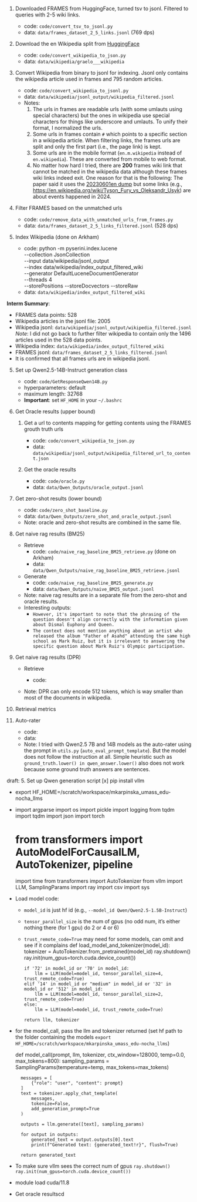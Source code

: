 1. Downloaded FRAMES from HuggingFace, turned tsv to jsonl. Filtered to queries with 2-5 wiki links.
    - code: `code/convert_tsv_to_jsonl.py`
    - data: `data/frames_dataset_2_5_links.jsonl` (769 dps)

2. Download the en Wikipedia split from [HuggingFace](https://huggingface.co/datasets/graelo/wikipedia)
    - code: `code/convert_wikipedia_to_json.py`
    - data: `data/wikipedia/graelo___wikipedia`

3. Convert Wikipedia from binary to jsonl for indexing. Jsonl only contains the wikipedia article used in frames and 795 random articles.
    - code: `code/convert_wikipedia_to_jsonl.py`
    - data: `data/wikipedia/jsonl_output/wikipedia_filtered.jsonl`
    - Notes: 
        1. The urls in frames are readable urls (with some umlauts using special characters) but the ones in wikipedia use special characters for things like underscore and umlauts. To unify their format, I normalized the urls.
        2. Some urls in frames contain `#` which points to a specific section in a wikipedia article. When filtering links, the frames urls are split and only the first part (i.e., the page link) is kept.
        3. Some urls are in the mobile format (`en.m.wikipedia` instead of `en.wikipedia`). These are converted from mobile to web format.
        4. No matter how hard I tried, there are **200** frames wiki link that cannot be matched in the wikipedia data although these frames wiki links indeed exit. One reason for that is the following: The paper said it uses the [20230601en dump](https://tinyurl.com/36jxum2y) but some links (e.g., https://en.wikipedia.org/wiki/Tyson_Fury_vs_Oleksandr_Usyk) are about events happened in 2024.

4. Filter FRAMES based on the unmatched urls
    - code: `code/remove_data_with_unmatched_urls_from_frames.py`
    - data: `data/frames_dataset_2_5_links_filtered.jsonl` (528 dps)

5. Index Wikipedia (done on Arkham)
    - code: 
        python -m pyserini.index.lucene \
            --collection JsonCollection \
            --input data/wikipedia/jsonl_output \
            --index data/wikipedia/index_output_filtered_wiki \
            --generator DefaultLuceneDocumentGenerator \
            --threads 4 \
            --storePositions --storeDocvectors --storeRaw
    - data: `data/wikipedia/index_output_filtered_wiki`

**Interm Summary**:
- FRAMES data points: 528
- Wikipedia articles in the jsonl file: 2005
- Wikipedia jsonl: `data/wikipedia/jsonl_output/wikipedia_filtered.jsonl`
    *Note*: I did not go back to further filter wikipedia to contain only the 1496 articles used in the 528 data points. 
- Wikipedia index: `data/wikipedia/index_output_filtered_wiki`
- FRAMES jsonl: `data/frames_dataset_2_5_links_filtered.jsonl`
- It is confirmed that all frames urls are in wikipedia jsonl.

5. Set up Qwen2.5-14B-Instruct generation class
    - code: `code/GetResponseQwen14B.py`
    - hyperparameters: default
    - maximum length: 32768
    - **Important**: set `HF_HOME` in your `~/.bashrc`

6. Get Oracle results (upper bound)
    1. Get a url to contents mapping for getting contents using the FRAMES grouth truth urls
        - code: `code/convert_wikipedia_to_json.py`
        - data: `data/wikipedia/jsonl_output/wikipedia_filtered_url_to_content.json`

    2. Get the oracle results
        - code: `code/oracle.py`
        - data: `data/Qwen_Outputs/oracle_output.jsonl`

7. Get zero-shot results (lower bound)
    - code: `code/zero_shot_baseline.py`
    - data: `data/Qwen_Outputs/zero_shot_and_oracle_output.jsonl`
    - Note: oracle and zero-shot results are combined in the same file.

8. Get naive rag results (BM25)
    - Retrieve
        - code: `code/naive_rag_baseline_BM25_retrieve.py` (done on Arkham)
        - data: `data/Qwen_Outputs/naive_rag_baseline_BM25_retrieve.jsonl`
    - Generate
        - code: `code/naive_rag_baseline_BM25_generate.py`
        - data: `data/Qwen_Outputs/naive_BM25_output.jsonl`
    - Note: naive rag results are in a separate file from the zero-shot and oracle results.
    - Interesting outputs:
        - `However, it's important to note that the phrasing of the question doesn't align correctly with the information given about Dismal Euphony and Queen.`
        - `The context does not mention anything about an artist who released the album "Father of Asahd" attending the same high school as Mark Ruiz, but it is irrelevant to answering the specific question about Mark Ruiz's Olympic participation.`

9. Get naive rag results (DPR)
    - Retrieve
        - code: 

    - Note: DPR can only encode 512 tokens, which is way smaller than most of the documents in wikipedia.

10. Retrieval metrics

9. Auto-rater
    - code: 
    - data: 
    - Note: I tried with Qwen2.5 7B and 14B models as the auto-rater using the prompt in `utils.py` (`auto_eval_prompt_template`). But the model does not follow the instruction at all. Simple heuristic such as `ground_truth.lower() in qwen_answer.lower()` also does not work because some ground truth answers are sentences.

draft: 
5. Set up Qwen generation script
[x] pip install vllm
- export HF_HOME=/scratch/workspace/mkarpinska_umass_edu-nocha_llms
-   import argparse
    import os
    import pickle
    import logging
    from tqdm import tqdm
    import json
    import torch
    # from transformers import AutoModelForCausalLM, AutoTokenizer, pipeline
    import time
    from transformers import AutoTokenizer
    from vllm import LLM, SamplingParams
    import ray
    import csv
    import sys
- Load model code: 
  - `model_id` is just hf id (e.g., `--model_id Qwen/Qwen2.5-1.5B-Instruct`)
  - `tensor_parallel_size` is the num of gpus (no odd num, it’s either nothing there (for 1 gpu) do 2 or 4 or 6)
  - `trust_remote_code=True` may need for some models, can omit and see if it complains
    def load_model_and_tokenizer(model_id):
        tokenizer = AutoTokenizer.from_pretrained(model_id)
        ray.shutdown()
        ray.init(num_gpus=torch.cuda.device_count())

        if '72' in model_id or '70' in model_id:
            llm = LLM(model=model_id, tensor_parallel_size=4, trust_remote_code=True)
        elif '14' in model_id or "medium" in model_id or '32' in model_id or '512' in model_id:
            llm = LLM(model=model_id, tensor_parallel_size=2, trust_remote_code=True)
        else:
            llm = LLM(model=model_id, trust_remote_code=True)

        return llm, tokenizer

- for the model_call, pass the llm and tokenizer returned
  (set hf path to the folder containing the models `export HF_HOME=/scratch/workspace/mkarpinska_umass_edu-nocha_llms`)

    def model_call(prompt, llm, tokenizer, ctx_window=128000, temp=0.0, max_tokens=800):
        sampling_params = SamplingParams(temperature=temp, max_tokens=max_tokens)

        messages = [
            {"role": "user", "content": prompt}
        ]
        text = tokenizer.apply_chat_template(
            messages,
            tokenize=False,
            add_generation_prompt=True
        )

        outputs = llm.generate([text], sampling_params)

        for output in outputs:
            generated_text = output.outputs[0].text
            print(f"Generated text: {generated_text!r}", flush=True)

        return generated_text
- To make sure vllm sees the correct num of gpus
  `ray.shutdown()`
  `ray.init(num_gpus=torch.cuda.device_count())`
- module load cuda/11.8
- Get oracle resultscd